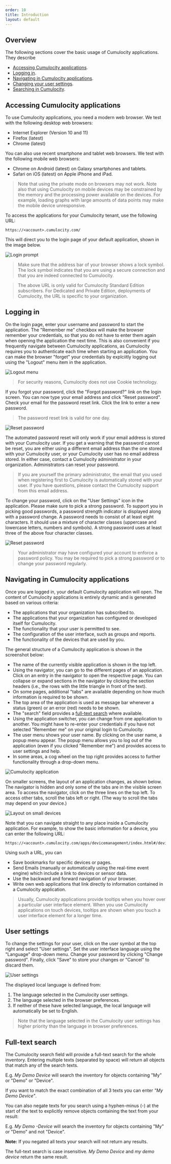 ```yaml
---
order: 10
title: Introduction
layout: default
---
```


## Overview

The following sections cover the basic usage of Cumulocity applications. They describe

   * [Accessing Cumulocity applications](#accessing).
   * [Logging in](#login).
   * [Navigating in Cumulocity applications](#navigating).
   * [Changing your user settings](#settings).
   * [Searching in Cumulocity](#searching).

## <a name="accessing"></a>Accessing Cumulocity applications

To use Cumulocity applications, you need a modern web browser. We test with the following desktop web browsers:

  * Internet Explorer (Version 10 and 11)
  * Firefox (latest)
  * Chrome (latest)

You can also use recent smartphone and tablet web browsers. We test with the following mobile web browsers:

  * Chrome on Android (latest) on Galaxy smartphones and tablets.
  * Safari on iOS (latest) on Apple iPhone and iPad.

> Note that using the private mode on browsers may not work. Note also that using Cumulocity on mobile devices may be constrained by the memory and the processing power available on the devices. For example, loading graphs with large amounts of data points may make the mobile device unresponsive.

To access the applications for your Cumulocity tenant, use the following URL:

	https://<account>.cumulocity.com/

This will direct you to the login page of your default application, shown in the image below.

<img src="/guides/users-guide/login.png" alt="Login prompt" style="max-width: 50%">

> Make sure that the address bar of your browser shows a lock symbol. The lock symbol indicates that you are using a secure connection and that you are indeed connected to Cumulocity.

> The above URL is only valid for Cumulocity Standard Edition subscribers. For Dedicated and Private Edition, deployments of Cumulocity, the URL is specific to your organization.

## <a name="login"></a>Logging in

On the login page, enter your username and password to start the application. The "Remember me" checkbox will make the browser remember your credentials, so that you do not have to enter them again when opening the application the next time. This is also convenient if you frequently navigate between Cumulocity applications, as Cumulocity requires you to authenticate each time when starting an application. You can make the browser "forget" your credentials by explciitly logging out using the "Logout" menu item in the application.

<img src="/guides/users-guide/logout.png" alt="Logout menu" style="max-width: 60%">


> For security reasons, Cumulocity does not use Cookie technology.

If you forgot your password, click the "Forgot password?" link on the login screen. You can now type your email address and click "Reset password". Check your email for the password reset link. Click the link to enter a new password.

> The password reset link is valid for one day.

<img src="/guides/users-guide/resetpassword.png" alt="Reset password" style="max-width: 50%">

The automated password reset will only work if your email address is stored with your Cumulocity user. If you get a warning that the password cannot be reset, you are either using a different email address than the one stored with your Cumulocity user, or your Cumulocity user has no email address stored. In either case, contact a Cumulocity administrator in your organization. Administrators can reset your password.

> If you are yourself the primary administrator, the email that you used when registering first to Cumulocity is automatically stored with your user. If you have questions, please contact the Cumulocity support from this email address.

To change your password, click on the "User Settings" icon in the application. Please make sure to pick a strong password. To support you in picking good passwords, a password strength indicator is displayed along with a password change. A password needs to consist of at least eight characters. It should use a mixture of character classes (uppercase and lowercase letters, numbers and symbols). A strong password uses at least three of the above four character classes.

<img src="/guides/users-guide/passwordstrength.png" alt="Reset password" style="max-width: 50%">

> Your administrator may have configured your account to enforce a password policy. You may be required to pick a strong password or to change your password regularly.

## <a name="navigating"></a>Navigating in Cumulocity applications

Once you are logged in, your default Cumulocity application will open. The content of Cumulocity applications is entirely dynamic and is generated based on various criteria:

* The applications that your organization has subscribed to.
* The applications that your organization has configured or developed itself for Cumulocity.
* The functionality that your user is permitted to see.
* The configuration of the user interface, such as groups and reports.
* The functionality of the devices that are used by you.

The general structure of a Cumulocity application is shown in the screenshot below:

* The name of the currently visible application is shown in the top left.
* Using the navigator, you can go to the different pages of an application. Click on an entry in the navigator to open the respective page. You can collapse or expand sections in the navigator by clicking the section headers (i.e., the rows with the little triangle in front of the text).
* On some pages, additional "tabs" are available depending on how much information is required to be shown.
* The top area of the application is used as message bar whenever a status (green) or an error (red) needs to be shown.
* The "search" field provides a [full-text search](#searching) where available.
* Using the application switcher, you can change from one application to another. You might have to re-enter your credentials if you have not selected "Remember me" on your original login to Cumulocity.
* The user menu shows your user name. By clicking on the user name, a popup menu appear. The popup menu allows you to log out of the application (even if you clicked "Remember me") and provides access to user settings and help.
* In some areas, a cog wheel on the top right provides access to further functionality through a drop-down menu.

![Cumulocity application](/guides/users-guide/app.png)

On smaller screens, the layout of an application changes, as shown below. The navigator is hidden and only some of the tabs are in the visible screen area. To access the navigator, click on the three lines on the top left. To access other tabs, scroll the tabs left or right. (The way to scroll the tabs may depend on your device.)

<img src="/guides/users-guide/appsmall.png" alt="Layout on small devices" style="max-width: 50%">

Note that you can navigate straight to any place inside a Cumulocity application. For example, to show the basic information for a device, you can enter the following URL:

	https://<account>.cumulocity.com/apps/devicemanagement/index.html#/device/<id>/info

Using such a URL, you can

  * Save bookmarks for specific devices or pages.
  * Send Emails (manually or automatically using the real-time event engine) which include a link to devices or sensor data.
  * Use the backward and forward navigation of your browser.
  * Write own web applications that link directly to information contained in a Cumulocity application.

> Usually, Cumulocity applications provide tooltips when you hover over a particular user interface element. When you use Cumulocity applications on touch devices, tooltips are shown when you touch a user interface element for a longer time.

## <a name="settings"></a>User settings

To change the settings for your user, click on the user symbol at the top right and select "User settings". Set the user interface language using the "Language" drop-down menu. Change your password by clicking "Change password". Finally, click "Save" to store your changes or "Cancel" to discard them.

<img src="/guides/users-guide/usersettings.png" alt="User settings"  style="max-width: 60%">

The displayed local language is defined from:

1. The language selected in the Cumulocity user settings.
2. The language selected in the browser preferences.
3. If neither of these have selected language, the local language will automatically be set to English.

> Note that the language selected in the Cumulocity user settings has higher priority than the language in browser preferences.

## <a name="searching"></a>Full-text search

The Cumulocity search field will provide a full-text search for the whole inventory. Entering multiple texts (separated by space) will return all objects that match any of the search texts.

E.g. _My Demo Device_ will search the inventory for objects containing "My" or "Demo" or "Device".

If you want to match the exact combination of all 3 texts you can enter _"My Demo Device"_.

You can also negate texts for you search using a hyphen-minus (-) at the start of the text to explicitly remove objects containing the text from your result:

E.g. _My Demo -Device_ will search the inventory for objects containing "My" or "Demo" and not "Device".

**Note:** If you negated all texts your search will not return any results.


The full-text search is case insensitive. _My Demo Device_ and _my demo device_ return the same result.
